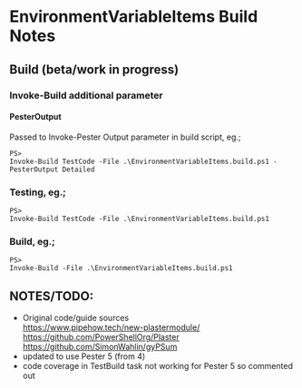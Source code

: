 # EnvironmentVariableItems Build Notes

## Build (beta/work in progress)

### Invoke-Build additional parameter
#### PesterOutput
Passed to Invoke-Pester Output parameter in build script, eg.;
```
PS> 
Invoke-Build TestCode -File .\EnvironmentVariableItems.build.ps1 -PesterOutput Detailed 
```

### Testing, eg.;
```
PS> 
Invoke-Build TestCode -File .\EnvironmentVariableItems.build.ps1
```

### Build, eg.;
```
PS> 
Invoke-Build -File .\EnvironmentVariableItems.build.ps1
```


## NOTES/TODO: 
- Original code/guide sources  
https://www.pipehow.tech/new-plastermodule/  
https://github.com/PowerShellOrg/Plaster  
https://github.com/SimonWahlin/gyPSum  
- updated to use Pester 5 (from 4)
- code coverage in TestBuild task not working for Pester 5 so commented out

